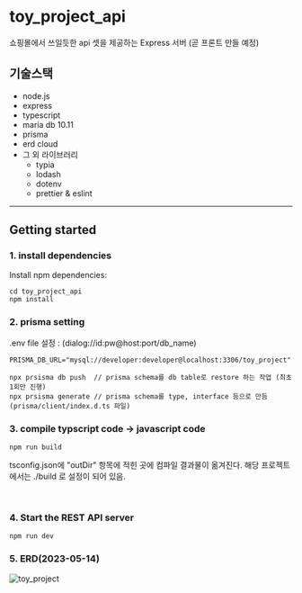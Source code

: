 # toy_project_api

쇼핑몰에서 쓰일듯한 api 셋을 제공하는 Express 서버
(곧 프론트 만들 예정)

## 기술스택

- node.js
- express
- typescript
- maria db 10.11
- prisma
- erd cloud
- 그 외 라이브러리
  - typia
  - lodash
  - dotenv
  - prettier & eslint

---

## Getting started

### 1. install dependencies

Install npm dependencies:

```
cd toy_project_api
npm install
```

### 2. prisma setting

.env file 설정 : (dialog://id:pw@host:port/db_name)

```
PRISMA_DB_URL="mysql://developer:developer@localhost:3306/toy_project"
```

```
npx prsisma db push  // prisma schema를 db table로 restore 하는 작업 (최초 1회만 진행)
npx prsisma generate // prisma schema를 type, interface 등으로 만듬(prisma/client/index.d.ts 파일)
```

### 3. compile typscript code -> javascript code

```
npm run build
```

tsconfig.json에 "outDir" 항목에 적힌 곳에 컴파일 결과물이 옮겨진다. 해당 프로젝트에서는 ./build 로 설정이 되어 있음.

<br>

### 4. Start the REST API server

```
npm run dev
```

### 5. ERD(2023-05-14)
![toy_project](https://github.com/hardcarryDev/toy_project_api/assets/21008572/d201f9c4-1695-4730-a82a-e72955bd2b68)

